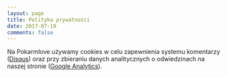 ```yaml
---
layout: page
title: Polityka prywatności
date: 2017-07-19
comments: false
---
```


Na Pokarmlove używamy cookies w celu zapewnienia systemu komentarzy
([Disqus](https://help.disqus.com/customer/portal/articles/466235-use-of-cookies))
oraz przy zbieraniu danych analitycznych o odwiedzinach na naszej stronie
([Google Analytics](https://developers.google.com/analytics/devguides/collection/analyticsjs/cookie-usage?hl=pl)).
